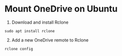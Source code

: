 # Mount OneDrive on Ubuntu

1. Download and install Rclone
```
sudo apt install rclone
```

2. Add a new OneDrive remote to Rclone
```
rclone config
```
